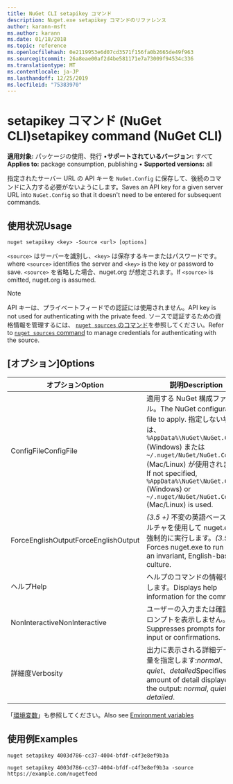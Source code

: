 ```yaml
---
title: NuGet CLI setapikey コマンド
description: Nuget.exe setapikey コマンドのリファレンス
author: karann-msft
ms.author: karann
ms.date: 01/18/2018
ms.topic: reference
ms.openlocfilehash: 0e2119953e6d07cd3571f156fa0b2665de49f963
ms.sourcegitcommit: 26a8eae00af2d4be581171e7a73009f94534c336
ms.translationtype: MT
ms.contentlocale: ja-JP
ms.lasthandoff: 12/25/2019
ms.locfileid: "75383970"
---
```

# <a name="setapikey-command-nuget-cli"></a><span data-ttu-id="2ded4-103">setapikey コマンド (NuGet CLI)</span><span class="sxs-lookup"><span data-stu-id="2ded4-103">setapikey command (NuGet CLI)</span></span>

<span data-ttu-id="2ded4-104">**適用対象:** パッケージの使用、発行 &bullet;**サポートされているバージョン:** すべて</span><span class="sxs-lookup"><span data-stu-id="2ded4-104">**Applies to:** package consumption, publishing &bullet; **Supported versions:** all</span></span>

<span data-ttu-id="2ded4-105">指定されたサーバー URL の API キーを `NuGet.Config` に保存して、後続のコマンドに入力する必要がないようにします。</span><span class="sxs-lookup"><span data-stu-id="2ded4-105">Saves an API key for a given server URL into `NuGet.Config` so that it doesn't need to be entered for subsequent commands.</span></span>

## <a name="usage"></a><span data-ttu-id="2ded4-106">使用状況</span><span class="sxs-lookup"><span data-stu-id="2ded4-106">Usage</span></span>

```cli
nuget setapikey <key> -Source <url> [options]
```

<span data-ttu-id="2ded4-107">`<source>` はサーバーを識別し、`<key>` は保存するキーまたはパスワードです。</span><span class="sxs-lookup"><span data-stu-id="2ded4-107">where `<source>` identifies the server and `<key>` is the key or password to save.</span></span> <span data-ttu-id="2ded4-108">`<source>` を省略した場合、nuget.org が想定されます。</span><span class="sxs-lookup"><span data-stu-id="2ded4-108">If `<source>` is omitted, nuget.org is assumed.</span></span>

> [!NOTE]
> <span data-ttu-id="2ded4-109">API キーは、プライベートフィードでの認証には使用されません。</span><span class="sxs-lookup"><span data-stu-id="2ded4-109">API key is not used for authenticating with the private feed.</span></span> <span data-ttu-id="2ded4-110">ソースで認証するための資格情報を管理するには、 [`nuget sources` のコマンド](../cli-reference/cli-ref-sources.md)を参照してください。</span><span class="sxs-lookup"><span data-stu-id="2ded4-110">Refer to [`nuget sources` command](../cli-reference/cli-ref-sources.md) to manage credentials for authenticating with the source.</span></span>

## <a name="options"></a><span data-ttu-id="2ded4-111">[オプション]</span><span class="sxs-lookup"><span data-stu-id="2ded4-111">Options</span></span>

| <span data-ttu-id="2ded4-112">オプション</span><span class="sxs-lookup"><span data-stu-id="2ded4-112">Option</span></span> | <span data-ttu-id="2ded4-113">説明</span><span class="sxs-lookup"><span data-stu-id="2ded4-113">Description</span></span> |
| --- | --- |
| <span data-ttu-id="2ded4-114">ConfigFile</span><span class="sxs-lookup"><span data-stu-id="2ded4-114">ConfigFile</span></span> | <span data-ttu-id="2ded4-115">適用する NuGet 構成ファイル。</span><span class="sxs-lookup"><span data-stu-id="2ded4-115">The NuGet configuration file to apply.</span></span> <span data-ttu-id="2ded4-116">指定しない場合は、`%AppData%\NuGet\NuGet.Config` (Windows) または `~/.nuget/NuGet/NuGet.Config` (Mac/Linux) が使用されます。</span><span class="sxs-lookup"><span data-stu-id="2ded4-116">If not specified, `%AppData%\NuGet\NuGet.Config` (Windows) or `~/.nuget/NuGet/NuGet.Config` (Mac/Linux) is used.</span></span>|
| <span data-ttu-id="2ded4-117">ForceEnglishOutput</span><span class="sxs-lookup"><span data-stu-id="2ded4-117">ForceEnglishOutput</span></span> | <span data-ttu-id="2ded4-118">*(3.5 +)* 不変の英語ベースのカルチャを使用して nuget.exe を強制的に実行します。</span><span class="sxs-lookup"><span data-stu-id="2ded4-118">*(3.5+)* Forces nuget.exe to run using an invariant, English-based culture.</span></span> |
| <span data-ttu-id="2ded4-119">ヘルプ</span><span class="sxs-lookup"><span data-stu-id="2ded4-119">Help</span></span> | <span data-ttu-id="2ded4-120">ヘルプのコマンドの情報を表示します。</span><span class="sxs-lookup"><span data-stu-id="2ded4-120">Displays help information for the command.</span></span> |
| <span data-ttu-id="2ded4-121">NonInteractive</span><span class="sxs-lookup"><span data-stu-id="2ded4-121">NonInteractive</span></span> | <span data-ttu-id="2ded4-122">ユーザーの入力または確認のプロンプトを表示しません。</span><span class="sxs-lookup"><span data-stu-id="2ded4-122">Suppresses prompts for user input or confirmations.</span></span> |
| <span data-ttu-id="2ded4-123">詳細度</span><span class="sxs-lookup"><span data-stu-id="2ded4-123">Verbosity</span></span> | <span data-ttu-id="2ded4-124">出力に表示される詳細データの量を指定します:*normal*、*quiet*、*detailed*</span><span class="sxs-lookup"><span data-stu-id="2ded4-124">Specifies the amount of detail displayed in the output: *normal*, *quiet*, *detailed*.</span></span> |

<span data-ttu-id="2ded4-125">「[環境変数](cli-ref-environment-variables.md)」も参照してください。</span><span class="sxs-lookup"><span data-stu-id="2ded4-125">Also see [Environment variables](cli-ref-environment-variables.md)</span></span>

## <a name="examples"></a><span data-ttu-id="2ded4-126">使用例</span><span class="sxs-lookup"><span data-stu-id="2ded4-126">Examples</span></span>

```cli
nuget setapikey 4003d786-cc37-4004-bfdf-c4f3e8ef9b3a

nuget setapikey 4003d786-cc37-4004-bfdf-c4f3e8ef9b3a -source https://example.com/nugetfeed
```
